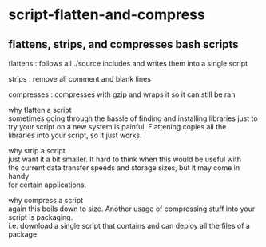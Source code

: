 # script-flatten-and-compress
## flattens, strips, and compresses bash scripts

flattens
: follows all ./source includes and writes them into a single script

strips
: remove all comment and blank lines

compresses
: compresses with gzip and wraps it so it can still be ran


why flatten a script  
sometimes going through the hassle of finding and installing libraries just to  
try your script on a new system is painful. Flattening copies all the  
libraries into your script, so it just works.

why strip a script  
just want it a bit smaller. It hard to think when this would be useful with  
the current data transfer speeds and storage sizes, but it may come in handy  
for certain applications.

why compress a script  
again this boils down to size. Another usage of compressing stuff into your
script is packaging.  
i.e. download a single script that contains and can deploy all the files of a
package.

  

